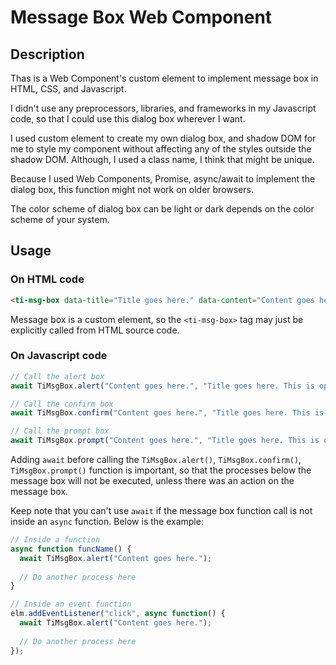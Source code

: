 # Message Box Web Component

## Description

Thas is a Web Component's custom element to implement message box in HTML, CSS, and Javascript.

I didn't use any preprocessors, libraries, and frameworks in my Javascript code, so that I could use this dialog box wherever I want.

I used custom element to create my own dialog box, and shadow DOM for me to style my component without affecting any of the styles outside the shadow DOM. Although, I used a class name, I think that might be unique.

Because I used Web Components, Promise, async/await to implement the dialog box, this function might not work on older browsers.

The color scheme of dialog box can be light or dark depends on the color scheme of your system.

## Usage

### On HTML code

```HTML
<ti-msg-box data-title="Title goes here." data-content="Content goes here." data-type="alert" />
```

Message box is a custom element, so the ```<ti-msg-box>``` tag may just be explicitly called from HTML source code.

### On Javascript code

```Javascript
// Call the alert box
await TiMsgBox.alert("Content goes here.", "Title goes here. This is optional");

// Call the confirm box
await TiMsgBox.confirm("Content goes here.", "Title goes here. This is optional");

// Call the prompt box
await TiMsgBox.prompt("Content goes here.", "Title goes here. This is optional");
```

Adding ```await``` before calling the ```TiMsgBox.alert()```, ```TiMsgBox.confirm()```, ```TiMsgBox.prompt()``` function is important, so that the processes below the message box will not be executed, unless there was an action on the message box.

Keep note that you can't use ```await``` if the message box function call is not inside an ```async``` function. Below is the example:

```Javascript
// Inside a function
async function funcName() {
  await TiMsgBox.alert("Content goes here.");
  
  // Do another process here
}

// Inside an event function
elm.addEventListener("click", async function() {
  await TiMsgBox.alert("Content goes here.");
  
  // Do another process here
});
```
